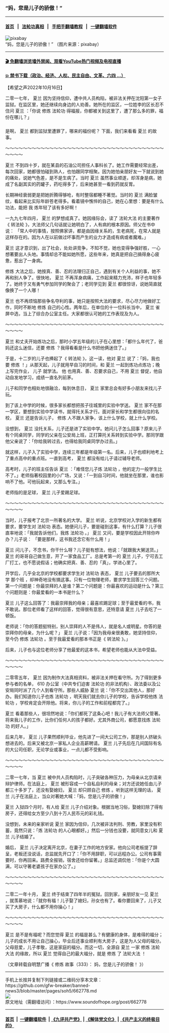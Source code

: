 ### “妈，您是儿子的骄傲！”
------------------------

#### [首页](https://github.com/gfw-breaker/banned-news3/blob/master/README.md) &nbsp;&nbsp;|&nbsp;&nbsp; [法轮功真相](https://github.com/begood0513/basic/blob/master/README.md)  &nbsp;&nbsp;|&nbsp;&nbsp; [手把手翻墙教程](https://github.com/gfw-breaker/guides/wiki)  &nbsp;&nbsp;|&nbsp;&nbsp; [一键翻墙软件](https://github.com/gfw-breaker/nogfw/blob/master/README.md)  



<div><img alt="pixabay" src="https://img.soundofhope.org/2022-10/rapeseed-6599950__480-1665946175459.jpg"/>
<br/><figcaption class="caption">
 “妈，您是儿子的骄傲！” （图片来源：pixabay）
</figcaption></div><hr/>

#### [ 🎬  免翻墙浏览墙外禁闻、观看YouTube热门视频及电视直播](https://github.com/gfw-breaker/HelloWorld)

#### [ 💥  禁书下载（政治、经济、人权、民主自由、文革、六四 ...）](https://github.com/gfw-breaker/books/blob/master/README.md)

<div><div class="Content__Wrapper sc-1bvya0-0 elmmKw">
 <div id="post_place_1">
 </div>
 <p class="meta-top">
  <span class="meta">
   【希望之声2022年10月16日】
  </span>
 </p>
 <p style="border:none;margin-bottom:24px">
  <w:sdt id="1471347661" sdttag="goog_rdk_20">
   二零一七年，
   <ok href="/term/795993">
    夏兰
   </ok>
   因为坚持信仰，遭中共人员构陷，被非法关押在沈阳第一女子监狱。在监区里，她还继续向身边的人劝善。她所在的监区，一位姓李的区长忍不住问
   <ok href="/term/795993">
    夏兰
   </ok>
   ：「你说
   <ok href="/term/554195">
    修炼
   </ok>
   <ok href="/term/968">
    法轮功
   </ok>
   得福报，你都被关到这里了，遭了那么多的罪，福份在哪儿？」
  </w:sdt>
 </p>
 <p>
  <w:sdt id="1471347662" sdttag="goog_rdk_21">
   是啊，
   <ok href="/term/795993">
    夏兰
   </ok>
   都到监狱里遭罪了，哪来的福份呢？
  </w:sdt>
  <w:sdt id="1471347663" sdttag="goog_rdk_22">
   下面，我们来看看
   <ok href="/term/795993">
    夏兰
   </ok>
   的故事。
  </w:sdt>
 </p>
 <p>
  <w:sdt id="1471347664" sdttag="goog_rdk_23">
   ～～～～～～～～～～～～～～～～～～～～～～～～～～～～～～～～～～～～～～～～
  </w:sdt>
 </p>
 <p>
  <w:sdt id="1471347665" sdttag="goog_rdk_24">
   <ok href="/term/795993">
    夏兰
   </ok>
   不到四十岁，就在某县的石油公司担任人事科长了。她工作需要经常出差，每次回家，她都很怕碰到熟人，也怕跟同学相聚。因为她怕亲朋好友一下就说到她的痛处，说她气色差，是不是生病了。当时
   <ok href="/term/795993">
    夏兰
   </ok>
   虽然事业顺遂，却浑身是病，她成了名副其实的药罐子，药吃得多了，后来她甚至一看到药就反胃。
  </w:sdt>
 </p>
 <p>
  <w:sdt id="1471347666" sdttag="goog_rdk_25">
   长期神经衰弱更是把她折腾得够呛，有时整宿都睡不著觉。当时的
   <ok href="/term/795993">
    夏兰
   </ok>
   满脸皱纹，看起来比实际年龄苍老得多。看着镜中憔悴的自己，她在心里想：要是有什么功法，能把
  </w:sdt>
  <w:sdt id="1471347667" sdttag="goog_rdk_26">
   我
  </w:sdt>
  <w:sdt id="1471347668" sdttag="goog_rdk_27">
   炼年轻了该有多好啊！
  </w:sdt>
 </p>
 <p>
  <w:sdt id="1471347669" sdttag="goog_rdk_28">
   一九九七年四月，
   <ok href="/term/795993">
    夏兰
   </ok>
   的梦想成真了。她因缘际会，读了
   <ok href="/term/8055">
    法轮大法
   </ok>
   的主要著作《
   <ok href="/term/4799">
    转法轮
   </ok>
   》，大法师父几句话就让她明白了，人有病的根本原因。师父在书中说：
  </w:sdt>
  <w:sdt id="1471347670" sdttag="goog_rdk_29">
   「常人中的事情，按照佛家讲，都是由因缘关系的，生老病死，在常人就是这样存在的。因为人在以前做过坏事而产生的业力才造成有病或者魔难。」
  </w:sdt>
 </p>
 <p>
  <w:sdt id="1471347671" sdttag="goog_rdk_30">
   <ok href="/term/795993">
    夏兰
   </ok>
   这才意识到，出了社会，处处讲竞争，不知不觉，她也变得争强好胜，一心想著要出人头地。事情却总不能如她所愿，这些年来，她真是把自己搞得身心疲惫，惹出了一身病。
  </w:sdt>
 </p>
 <p>
  <w:sdt id="1471347672" sdttag="goog_rdk_31">
   <ok href="/term/554195">
    修炼
   </ok>
   大法之后，她按真、善、忍的法理归正自己，遇到有关个人利益的事，她不再和别人争了。很快地，
   <ok href="/term/795993">
    夏兰
   </ok>
   不再浑身病痛，工作起来精力充沛，样子也年轻多了。她终于又有勇气参加同学的聚会了；老同学见到
   <ok href="/term/795993">
    夏兰
   </ok>
   都很惊讶，说她简直就像换了一个人哪！
  </w:sdt>
 </p>
 <p>
  <w:sdt id="1471347673" sdttag="goog_rdk_32">
   <ok href="/term/795993">
    夏兰
   </ok>
   也不再烦恼那些争名夺利的事，她只是按照大法的要求，尽心尽力地做好工作，同时不断地
   <ok href="/term/554195">
    修炼
   </ok>
   自己的心性。两年后，在单位的十一位科长当中，
   <ok href="/term/795993">
    夏兰
   </ok>
   雀屏中选，当上了综合办公室主任。大家都很认可她的工作表现及为人。
  </w:sdt>
 </p>
 <p>
  <w:sdt id="1471347674" sdttag="goog_rdk_33">
   ～～～～～～～～～～～～～～～～～～～～～～～～～～～～～～～～～～～～～～～～
  </w:sdt>
 </p>
 <p>
  <w:sdt id="1471347675" sdttag="goog_rdk_34">
   <ok href="/term/795993">
    夏兰
   </ok>
   和丈夫开始炼功之后，那时小学五年级的儿子在心里想：「都什么年代了，爸妈还这么迷信，还要
   <ok href="/term/554195">
    修炼
   </ok>
   ？我得看看是什么书把他俩迷住了。」
  </w:sdt>
 </p>
 <p>
  <w:sdt id="1471347676" sdttag="goog_rdk_35">
   于是，十二岁的儿子也捧起了《
   <ok href="/term/4799">
    转法轮
   </ok>
   》，这一读，他对
   <ok href="/term/795993">
    夏兰
   </ok>
   说了：「妈，我也要
   <ok href="/term/554195">
    修炼
   </ok>
   ！」从那天起，儿子就用早自习的时间，和
   <ok href="/term/795993">
    夏兰
   </ok>
   一起到炼功点炼功；晚上写完作业，
  </w:sdt>
  <w:sdt id="1471347677" sdttag="goog_rdk_36">
   儿子
  </w:sdt>
  <w:sdt id="1471347678" sdttag="goog_rdk_37">
   就学法。
  </w:sdt>
  <w:sdt id="1471347679" sdttag="goog_rdk_38">
   他
  </w:sdt>
  <w:sdt id="1471347680" sdttag="goog_rdk_39">
   也用真、善、忍要求自己，不用
   <ok href="/term/795993">
    夏兰
   </ok>
   督促，他自动自发地学习，成绩一直名列前茅。
  </w:sdt>
 </p>
 <p>
  <w:sdt id="1471347681" sdttag="goog_rdk_40">
   儿子和同学也相处地很融洽，每到休息日，
   <ok href="/term/795993">
    夏兰
   </ok>
   家里总会有好多小朋友来找儿子玩。
  </w:sdt>
 </p>
 <p>
  <w:sdt id="1471347682" sdttag="goog_rdk_41">
   到了该上中学的时候，很多家长都想把孩子往城里的实验中学送。
   <ok href="/term/795993">
    夏兰
   </ok>
   家不在那一学区，要想到实验中学读书，就得托关系才行。面对家长和学生都很向往的名校，
   <ok href="/term/795993">
    夏兰
   </ok>
   还是告诉儿子，
   <ok href="/term/554195">
    修炼
   </ok>
   人不跟人家争，该上什么学校，就上什么学校。
  </w:sdt>
 </p>
 <p>
  <w:sdt id="1471347683" sdttag="goog_rdk_42">
   没想到，
   <ok href="/term/795993">
    夏兰
   </ok>
   没托关系，儿子还是进了实验中学。她问儿子怎么回事？原来儿子有个同桌同学，同学的父亲在公安局上班，正打算托关系转到实验中学。那同学跟他父亲说了：「你给我转过去，也得给我同桌同学办过去。」
  </w:sdt>
 </p>
 <p>
  <w:sdt id="1471347684" sdttag="goog_rdk_43">
   就这样，儿子入了实验中学，连续三年都是年级第一名。后来，儿子也顺利地考上了重点高中的重点班。一直到高考，
   <ok href="/term/795993">
    夏兰
   </ok>
   都没有给儿子请过辅导老师。
  </w:sdt>
 </p>
 <p>
  <w:sdt id="1471347685" sdttag="goog_rdk_44">
   高考时，儿子的班主任告诉
   <ok href="/term/795993">
    夏兰
   </ok>
   ：「难怪您儿子炼
   <ok href="/term/968">
    法轮功
   </ok>
   ，他的定力一般学生比不了。」老师指著校园里的小广场，又说：「一到自习时间，他就坐在那里，谁也影响不了他。可他玩起来，又那么专注。」
  </w:sdt>
 </p>
 <p>
  <w:sdt id="1471347686" sdttag="goog_rdk_45">
   老师指的是足球，
   <ok href="/term/795993">
    夏兰
   </ok>
   儿子爱踢足球。
  </w:sdt>
 </p>
 <p>
  <w:sdt id="1471347687" sdttag="goog_rdk_46">
   ～～～～～～～～～～～～～～～～～～～～～～～～～～～～～～～～～～～～～～～～
  </w:sdt>
 </p>
 <p>
  <w:sdt id="1471347688" sdttag="goog_rdk_47">
   当时，儿子报考了北京一所著名的大学。
   <ok href="/term/795993">
    夏兰
   </ok>
   听说，北京学校对入学的新生都有要求，要学生对
   <ok href="/term/968">
    法轮功
   </ok>
   表态。她便问儿子，要是碰到这事，有什么打算？儿子很直率地说：「我就告诉他们，我炼
   <ok href="/term/968">
    法轮功
   </ok>
   。」
   <ok href="/term/795993">
    夏兰
   </ok>
   又问，要是学校因此开除你咋办？儿子说：
  </w:sdt>
  <w:sdt id="1471347689" sdttag="goog_rdk_48">
   「要是那样，这书我还念它有什么用！」
  </w:sdt>
 </p>
 <p>
  <w:sdt id="1471347690" sdttag="goog_rdk_49">
   <ok href="/term/795993">
    夏兰
   </ok>
   问儿子，不念书，你干什么呀？儿子挺有想法，他说：「就跟我大舅送货。」
   <ok href="/term/795993">
    夏兰
   </ok>
   的哥哥自己做生意，开了一家食品工厂。总是考第一的
   <ok href="/term/795993">
    夏兰
   </ok>
   儿子，宁可去工厂打工，也不愿说假话；他确实把真、善、忍的「真」，学进心里了。
  </w:sdt>
 </p>
 <p>
  <w:sdt id="1471347691" sdttag="goog_rdk_50">
   开学后，几乎全北京的学校都要求学生对
   <ok href="/term/968">
    法轮功
   </ok>
   表态，
   <ok href="/term/795993">
    夏兰
   </ok>
   儿子要去的那所大学
  </w:sdt>
  <w:sdt id="1471347692" sdttag="goog_rdk_51">
   那个班
  </w:sdt>
  <w:sdt id="1471347693" sdttag="goog_rdk_52">
   ，却神奇地没有搞这事。只有一位物理老师，要求学生回答三个问题。第一个问题是：你最崇拜的人是谁？第二个问题是：你最喜欢的运动是什么？第三个问题则是：你最爱看的一本书是什么？
  </w:sdt>
 </p>
 <p>
  <w:sdt id="1471347694" sdttag="goog_rdk_53">
   <ok href="/term/795993">
    夏兰
   </ok>
   儿子这么回答了：我最崇拜我的母亲；最喜欢踢足球；至于最爱看的书，我不敢说。那位老师看了这样的回答，觉得很有意思，还特意请
   <ok href="/term/795993">
    夏兰
   </ok>
   儿子去吃了一顿饭。
  </w:sdt>
 </p>
 <p>
  <w:sdt id="1471347695" sdttag="goog_rdk_54">
   老师说：「你的答题挺特别，别人崇拜的人不是伟人，就是名人或明星。你答的是崇拜你的母亲，为什么呢？」
   <ok href="/term/795993">
    夏兰
   </ok>
   儿子说：「因为我母亲很勇敢，她坚持信仰，至今仍
   <ok href="/term/554195">
    修炼
   </ok>
   <ok href="/term/968">
    法轮功
   </ok>
   。至于我最爱看的那本书正是《
   <ok href="/term/4799">
    转法轮
   </ok>
   》。」
  </w:sdt>
 </p>
 <p>
  <w:sdt id="1471347696" sdttag="goog_rdk_55">
   后来，儿子也与这位老师分享了他最爱的这本书，希望老师也能从大法中受益。
  </w:sdt>
 </p>
 <p>
  <w:sdt id="1471347697" sdttag="goog_rdk_56">
   ～～～～～～～～～～～～～～～～～～～～～～～～～～～～～～～～～～～～～～～～
  </w:sdt>
 </p>
 <p>
  <w:sdt id="1471347698" sdttag="goog_rdk_57">
   二零零五年，
   <ok href="/term/795993">
    夏兰
   </ok>
   因为制作大法真相资料，被非法关押在看守所。为了得到更多参与者的名单，
  </w:sdt>
  610
  <w:sdt id="1471347699" sdttag="goog_rdk_58">
   办公室（中共专们迫害
   <ok href="/term/968">
    法轮功
   </ok>
   的非法机构）、政法委以及公安局同时派了几个人到看守所。那些人威胁
   <ok href="/term/795993">
    夏兰
   </ok>
   说：「你不交出其他人，那好办。我们知道你儿子也炼
   <ok href="/term/968">
    法轮功
   </ok>
   ，明天我们就去你儿子的学校，告诉学校他炼
   <ok href="/term/968">
    法轮功
   </ok>
   ，学校肯定会开除他。将来，你儿子的工作和前程都完了。」
  </w:sdt>
 </p>
 <p>
  <w:sdt id="1471347700" sdttag="goog_rdk_59">
   <ok href="/term/795993">
    夏兰
   </ok>
   看着那些人，很坦然地说：「你们都死了这条心吧！我儿子有大法师父管著。将来我儿子的工作，比你们任何人的孩子都好。尤其外商公司，都愿意找炼
   <ok href="/term/968">
    法轮功
   </ok>
   的好人。」
  </w:sdt>
 </p>
 <p>
  <w:sdt id="1471347701" sdttag="goog_rdk_60">
   后来几年，
   <ok href="/term/795993">
    夏兰
   </ok>
   儿子果然顺利毕业，他先进了一间大公司工作，那是别人挤破头想进去的。后来又被北京一家私人企业高薪聘请。
   <ok href="/term/795993">
    夏兰
   </ok>
   儿子先后在几间国际有名的大公司任职，无论学业或事业，一点儿都不受影响。
  </w:sdt>
 </p>
 <p>
  <w:sdt id="1471347702" sdttag="goog_rdk_61">
   ～～～～～～～～～～～～～～～～～～～～～～～～～～～～～～～～～～～～～～～～
  </w:sdt>
 </p>
 <p>
  <w:sdt id="1471347703" sdttag="goog_rdk_62">
   二零一七年，当
   <ok href="/term/795993">
    夏兰
   </ok>
   被中共人员构陷时，儿子突破各种压力，为母亲从北京请来辩护律师。在法庭上，
   <ok href="/term/795993">
    夏兰
   </ok>
   被形容成一个自私自利的母亲；对方还说她任由儿子都三十多岁了，还没有娶媳妇，
   <ok href="/term/795993">
    夏兰
   </ok>
   却只顾自己
   <ok href="/term/554195">
    修炼
   </ok>
   。听到这样无理的话，
   <ok href="/term/795993">
    夏兰
   </ok>
   儿子在法庭上，当众对著她大喊：「妈，您是儿子的骄傲！」
  </w:sdt>
 </p>
 <p>
  <w:sdt id="1471347704" sdttag="goog_rdk_63">
   <ok href="/term/795993">
    夏兰
   </ok>
   入狱四个月时，有人给
   <ok href="/term/795993">
    夏兰
   </ok>
   儿子介绍对象。根据当地习俗，娶媳妇除了得有房子，还得给女方至少八到十万人民币元的彩礼钱。
  </w:sdt>
 </p>
 <p>
  <w:sdt id="1471347705" sdttag="goog_rdk_64">
   没想到，未来的亲家听说
   <ok href="/term/795993">
    夏兰
   </ok>
   家因为信仰，几次被非法判刑、劳教，家里没有积蓄，竟然只说：「炼
   <ok href="/term/968">
    法轮功
   </ok>
   的人心眼都好。」然后一分钱也没要，就同意女儿和
   <ok href="/term/795993">
    夏兰
   </ok>
   儿子结婚了。
  </w:sdt>
 </p>
 <p>
  <w:sdt id="1471347706" sdttag="goog_rdk_65">
   婚后，
   <ok href="/term/795993">
    夏兰
   </ok>
   儿子决定离开北京，在妻子工作的地方安家。他向公司老板提了辞呈，老板还没说话，总监就先开口了：「你不用辞职，可以远程办公。公司有事需要时，你再回来。路费全报销，宿舍还给你留著。」总监还调侃他：「你是个大圆满，可以守著老婆孩子在家办公了。」
  </w:sdt>
 </p>
 <p>
  <w:sdt id="1471347707" sdttag="goog_rdk_66">
   ～～～～～～～～～～～～～～～～～～～～～～～～～～～～～～～～～～～～～～～～
  </w:sdt>
 </p>
 <p>
  <w:sdt id="1471347708" sdttag="goog_rdk_67">
   二零二一年十月，
   <ok href="/term/795993">
    夏兰
   </ok>
   终于结束了四年半的冤狱。回到家，亲朋好友一见
   <ok href="/term/795993">
    夏兰
   </ok>
   ，就羡慕地说：「就你有福！儿子娶了媳妇，孙女也有了。看你要回来了，儿子又买了大房子，什么都不用你操心！」
  </w:sdt>
 </p>
 <p>
  <w:sdt id="1471347709" sdttag="goog_rdk_68">
   ～～～～～～～～～～～～～～～～～～～～～～～～～～～～～～～～～～～～～～～～
  </w:sdt>
 </p>
 <p>
  <w:sdt id="1471347711" sdttag="goog_rdk_70">
   <ok href="/term/795993">
    夏兰
   </ok>
   是不是有福呢？而您觉得
   <ok href="/term/795993">
    夏兰
   </ok>
   的福是甚么？有健康的身体，是难得的福分；儿子的成长不用让自己操心，毕业后还事业顺利有大房子，这是为人父母的福分。父母慈爱，儿子孝敬，这是家庭的福分。而这一切，全源自
   <ok href="/term/795993">
    夏兰
   </ok>
   一家
   <ok href="/term/554195">
    修炼
   </ok>
   <ok href="/term/8055">
    法轮大法
   </ok>
   的缘故，所以
   <ok href="/term/795993">
    夏兰
   </ok>
   觉得自己的最大福分，就是
   <ok href="/term/554195">
    修炼
   </ok>
   了
   <ok href="/term/8055">
    法轮大法
   </ok>
   ！
  </w:sdt>
 </p>
 <p>
  （文章转载自明慧广播《
  <ok href="/term/554195">
   修炼
  </ok>
  故事（333）：
  <ok href="https://www.mhradio.org/showprogram/14538.html">
   妈，您是儿子的骄傲！
  </ok>
  》）
 </p>
</div>
</div>
<hr/>
手机上长按并复制下列链接或二维码分享本文章：<br/>
https://github.com/gfw-breaker/banned-news3/blob/master/pages/soh5/662778.md <br/>
<a href='https://github.com/gfw-breaker/banned-news3/blob/master/pages/soh5/662778.md'><img src='https://github.com/gfw-breaker/banned-news3/blob/master/pages/soh5/662778.md.png'/></a> <br/>
原文地址（需翻墙访问）：https://www.soundofhope.org/post/662778


------------------------
#### [首页](https://github.com/gfw-breaker/banned-news3/blob/master/README.md) &nbsp;|&nbsp; [一键翻墙软件](https://github.com/gfw-breaker/nogfw/blob/master/README.md) &nbsp;| [《九评共产党》](https://github.com/gfw-breaker/9ping.md/blob/master/README.md#九评之一评共产党是什么) | [《解体党文化》](https://github.com/gfw-breaker/jtdwh.md/blob/master/README.md) | [《共产主义的终极目的》](https://github.com/gfw-breaker/gczydzjmd.md/blob/master/README.md)


<img src='http://gfw-breaker.win/banned-news3/pages/soh5/662778.md' width='0px' height='0px'/>
